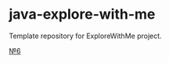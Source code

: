 # java-explore-with-me
Template repository for ExploreWithMe project.

[№6](https://github.com/ChernakovaMSPB/java-explore-with-me/pull/6)
